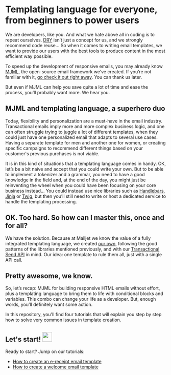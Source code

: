 # Templating language for everyone, from beginners to power users

We are developers, like you. And what we hate above all in coding is to repeat ourselves. [DRY](https://en.wikipedia.org/wiki/Don%27t_repeat_yourself) isn’t just a concept for us, and we strongly recommend code reuse... So when it comes to writing email templates, we want to provide our users with the best tools to produce content in the most efficient way possible.

To speed up the development of responsive emails, you may already know [MJML](https://mjml.io?utm_source=referrer&utm_medium=github&utm_campaign=tpl_lang_tutorial), the open-source email framework we’ve created. If you’re not familiar with it, [go check it out right away](https://mjml.io?utm_source=referrer&utm_medium=github&utm_campaign=tpl_lang_tutorial). You can thank us later.

But even if MJML can help you save quite a lot of time and ease the process, you’ll probably want more. We hear you.


## MJML and templating language, a superhero duo

Today, flexibility and personalization are a must-have in the email industry. Transactional emails imply more and more complex business logic, and one can often struggle trying to juggle a lot of different templates, when they could just have one personalized email that adapts to several use cases. Having a separate template for men and another one for women, or creating specific campaigns to recommend different things based on your customer's previous purchases is not viable.

It is in this kind of situations that a templating language comes in handy. OK, let’s be a bit naive and accept that you could write your own. But to be able to implement a tokenizer and a grammar, you need to have a good knowledge in the field and, at the end of the day, you might just be reinventing the wheel when you could have been focusing on your core business instead... You could instead use nice libraries such as [Handlebars](http://handlebarsjs.com/), [Jinja](http://jinja.pocoo.org/) or [Twig](http://twig.sensiolabs.org/), but then you’ll still need to write or host a dedicated service to handle the templating processing.


## OK. Too hard. So how can I master this, once and for all?

We have the solution. Because at Mailjet we know the value of a fully integrated templating language, we created [our own](https://dev.mailjet.com/guides/?utm_source=referrer&utm_medium=github&utm_campaign=tpl_lang_tutorial#transactional-templating), following the good patterns of the libraries mentioned previously, and with our [Transactional Send API](https://dev.mailjet.com/guides/?utm_source=referrer&utm_medium=github&utm_campaign=tpl_lang_tutorial#send-transactional-email) in mind. Our idea: one template to rule them all, just with a single API call.

## Pretty awesome, we know.

So, let’s recap: MJML for building responsive HTML emails without effort, plus a templating language to bring them to life with conditional blocks and variables. This combo can change your life as a developer. But, enough words, you’ll definitely want some action.

In this repository, you'll find four tutorials that will explain you step by step how to solve very common issues in template creation.

## Let's start! <img width="30px" src="http://www.szegedikettlebell.hu/images/Kepek/blogkepek/blog162/kezd_el_kettlebellt_szeged.jpg">

Ready to start? Jump on our tutorials:
* <a href="./receipt">How to create an e-receipt email template</a>
* <a href="./welcome">How to create a welcome email template</a>
